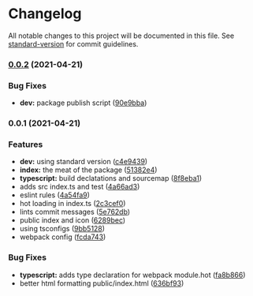 # Changelog

All notable changes to this project will be documented in this file. See [standard-version](https://github.com/conventional-changelog/standard-version) for commit guidelines.

### [0.0.2](https://github.com/lionipsum/negative/compare/v0.0.1...v0.0.2) (2021-04-21)


### Bug Fixes

* **dev:** package publish script ([90e9bba](https://github.com/lionipsum/negative/commit/90e9bba6b107df9edd9b89ef1e2fbb8d64554b72))

### 0.0.1 (2021-04-21)


### Features

* **dev:** using standard version ([c4e9439](https://github.com/lionipsum/negative/commit/c4e9439d9ea84e87acc2cbbc3eb7be90d0469d61))
* **index:** the meat of the package ([51382e4](https://github.com/lionipsum/negative/commit/51382e42e6bbdadb37e783d40396113a7e60b663))
* **typescript:** build declatations and sourcemap ([8f8eba1](https://github.com/lionipsum/negative/commit/8f8eba1c7abbc6110a0d14a441fb0fb4e4daab47))
* adds src index.ts and test ([4a66ad3](https://github.com/lionipsum/negative/commit/4a66ad3d401555cad7ac9bd6012dc61ab5bdaba1))
* eslint rules ([4a54fa9](https://github.com/lionipsum/negative/commit/4a54fa9edcdd94b88703dea628ff5912b4fbda67))
* hot loading in index.ts ([2c3cef0](https://github.com/lionipsum/negative/commit/2c3cef0c04fffbee0b763d5a77da22754dde8420))
* lints commit messages ([5e762db](https://github.com/lionipsum/negative/commit/5e762db967ae54934cfe2889d724998c1973abe2))
* public index and icon ([6289bec](https://github.com/lionipsum/negative/commit/6289bec2a8632c89fb433be4d5d13a8978f1e9e4))
* using tsconfigs ([9bb5128](https://github.com/lionipsum/negative/commit/9bb51282b8da855748a2ffcd4be8a3a5b1c1f02e))
* webpack config ([fcda743](https://github.com/lionipsum/negative/commit/fcda7431eefed5a76cb7722c7f0ada179d2fc03d))


### Bug Fixes

* **typescript:** adds type declaration for webpack module.hot ([fa8b866](https://github.com/lionipsum/negative/commit/fa8b8665e8c39fd3998ef01446d7e7e647a58fca))
* better html formatting public/index.html ([636bf93](https://github.com/lionipsum/negative/commit/636bf93e9e56c109b4ad20efa30e3fe985680985))
